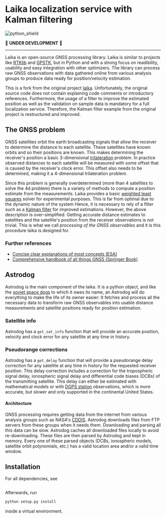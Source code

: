 # Laika localization service with Kalman filtering


![python_shield](https://img.shields.io/badge/Python-3.8.2-yellow)


:hammer: **UNDER DEVELOPMENT** :wrench:


---


Laika is an open-source GNSS processing library.
Laika is similar to projects like [RTKlib](https://github.com/tomojitakasu/RTKLIB) and [GPSTK](https://github.com/SGL-UT/GPSTk),
but in Python and with a strong focus on readibility, usability and easy integration with other optimizers.
The library can process raw GNSS observations with data gathered online from various analysis groups to produce data ready for position/velocity estimation.

This is a fork from the original project [laika](https://github.com/commaai/laika).
Unfortunately, the original source code does not contain explaining code comments or introductory references.
Furthermore, the usage of a filter to improve the estimated position as well as the validation on sample data is mandatory for a full localization service.
Therefore, the Kalman filter example from the original project is restructured and improved.

## The GNSS problem
GNSS satellites orbit the earth broadcasting signals that allow the receiver to determine the distance to each satellite.
These satellites have known orbits and so their positions are known.
This makes determining the receiver's position a basic 3-dimensional [trilateration](https://en.wikipedia.org/wiki/Trilateration) problem.
In practice observed distances to each satellite will be measured with some offset that is caused by the receiver's clock error.
This offset also needs to be determined, making it a 4-dimensional trilateration problem.


Since this problem is generally overdetermined (more than 4 satellites to solve the 4d problem) there is a variety of methods to compute a position estimate from the measurements.
Laika provides a basic [weighted least squares](https://en.wikipedia.org/wiki/Weighted_least_squares) solver for experimental purposes.
This is far from optimal due to the dynamic nature of the system
Hence, it is necessary to rely of a filter such as a [Kalman filter](https://en.wikipedia.org/wiki/Kalman_filter) for improved estimations.
However, the above description is over-simplified.
Getting accurate distance estimates to satellites and the satellite's position from the receiver observations is not trivial.
This is what we call _processing of the GNSS observables_ and it is this procedure laika is designed for.

### Further references
- [Concise clear explanations of most concepts (ESA)](https://gssc.esa.int/navipedia/index.php/Main_Page)
- [Comprehensive handbook of all things GNSS (Springer Book)](https://www.springer.com/us/book/9783319429267)

## Astrodog
Astrodog is the main component of the laika.
It is a python object, and like the [soviet space dogs](https://en.wikipedia.org/wiki/Soviet_space_dogs) to which it owes its name,
an Astrodog will do everything to make the life of its owner easier:
It fetches and process all the necessary data to transform raw GNSS observables into usable distance measurements and satellite positions ready for position estimation.

### Satellite info
Astrodog has a `get_sat_info` function that will provide an accurate position, velocity and clock error for any satellite at any time in history. 

### Pseudorange corrections
Astrodog has a `get_delay` function that will provide a pseudorange delay correction for any satellite at any time in history for the requested receiver position.
This delay correction includes a correction for the tropospheric signal delay, ionospheric signal delay and differential code biases (DCBs) of the transmitting satellite.
This delay can either be estimated with mathematical models or with [DGPS station](https://www.ngs.noaa.gov/CORS/) observations,
which is more accurate, but slower and only supported in the continental United States.

#### Architecture
GNSS processing requires getting data from the internet from various analysis groups
such as NASA's [CDDIS](https://cddis.nasa.gov/Data_and_Derived_Products/GNSS/GNSS_data_and_product_archive.html).
Astrodog downloads files from FTP servers from these groups when it needs them. Downloading and parsing all this data can be slow.
Astrodog caches all downloaded files locally to avoid re-downloading.
These files are then parsed by Astrodog and kept in memory.
Every one of these parsed objects (DCBs, ionospheric models, satellite orbit polynomials, etc.) has a valid location area and/or a valid time window. 

## Installation
For all dependencies, see
```bash

```
Afterwards, run
```bash
python setup.py install
```
inside a virtual environment. 